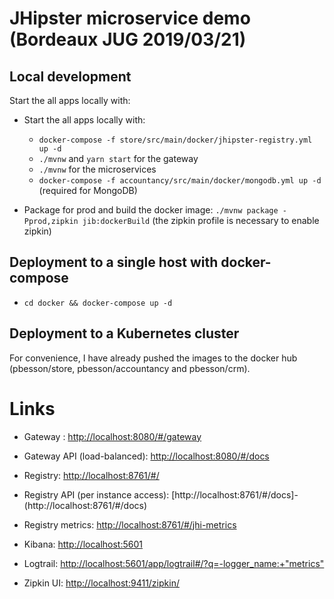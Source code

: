 # JHipster microservice demo (Bordeaux JUG 2019/03/21)

## Local development

Start the all apps locally with:

- Start the all apps locally with:
    - `docker-compose -f store/src/main/docker/jhipster-registry.yml up -d`
    - `./mvnw` and `yarn start` for the gateway
    - `./mvnw` for the microservices
    - `docker-compose -f accountancy/src/main/docker/mongodb.yml up -d` (required for MongoDB)

- Package for prod and build the docker image: `./mvnw package -Pprod,zipkin jib:dockerBuild` (the zipkin profile is necessary to enable zipkin)

## Deployment to a single host with docker-compose

- `cd docker && docker-compose up -d`


## Deployment to a Kubernetes cluster

For convenience, I have already pushed the images to the docker hub (pbesson/store, pbesson/accountancy and pbesson/crm).

# Links

- Gateway : [http://localhost:8080/#/gateway](http://localhost:8080/#/gateway)
- Gateway API (load-balanced): [http://localhost:8080/#/docs](http://localhost:8080/#/docs)
- Registry: [http://localhost:8761/#/](http://localhost:8761/#/)
- Registry API (per instance access): [http://localhost:8761/#/docs]- (http://localhost:8761/#/docs)
- Registry metrics: [http://localhost:8761/#/jhi-metrics](http://localhost:8761/#/jhi-metrics)


- Kibana: [http://localhost:5601](http://localhost:5601)
- Logtrail: [http://localhost:5601/app/logtrail#/?q=-logger_name:+"metrics"](http://localhost:5601/app/logtrail#/?q=-logger_name:+"metrics")
- Zipkin UI: [http://localhost:9411/zipkin/](http://localhost:9411/zipkin/)
